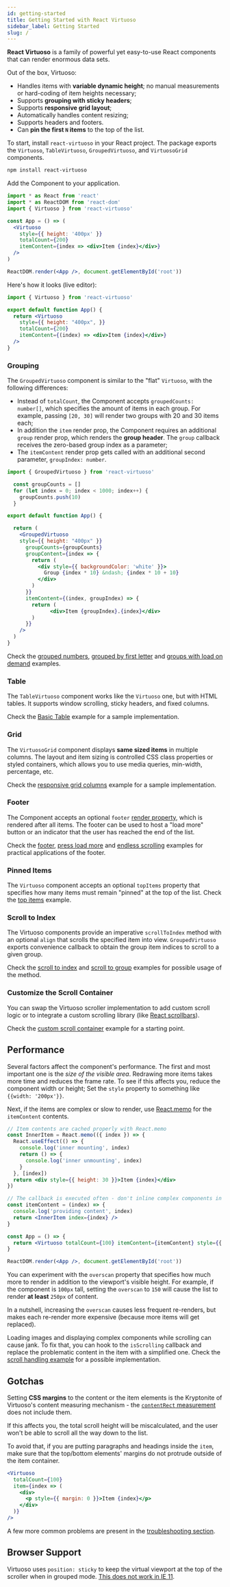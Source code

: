 ```yaml
---
id: getting-started
title: Getting Started with React Virtuoso
sidebar_label: Getting Started 
slug: /
---
```


**React Virtuoso** is a family of powerful yet easy-to-use React components that can render enormous data sets.

Out of the box, Virtuoso:

- Handles items with **variable dynamic height**; no manual measurements or hard-coding of item heights necessary;
- Supports **grouping with sticky headers**;
- Supports **responsive grid layout**;
- Automatically handles content resizing;
- Supports headers and footers.
- Can **pin the first `N` items** to the top of the list.

To start, install `react-virtuoso` in your React project. The package exports the `Virtuoso`,  `TableVirtuoso`, `GroupedVirtuoso`, and `VirtuosoGrid` components.

```bash
npm install react-virtuoso
```

Add the Component to your application. 

```jsx
import * as React from 'react'
import * as ReactDOM from 'react-dom'
import { Virtuoso } from 'react-virtuoso'

const App = () => (
  <Virtuoso
    style={{ height: '400px' }}
    totalCount={200}
    itemContent={index => <div>Item {index}</div>}
  />
)

ReactDOM.render(<App />, document.getElementById('root'))
```

Here's how it looks (live editor):

```jsx live
import { Virtuoso } from 'react-virtuoso'

export default function App() {
  return <Virtuoso
    style={{ height: "400px", }}
    totalCount={200}
    itemContent={(index) => <div>Item {index}</div>}
  />
}
```

### Grouping

The `GroupedVirtuoso` component is similar to the "flat" `Virtuoso`, with the following differences:

- Instead of `totalCount`, the Component accepts `groupedCounts: number[]`, which specifies the amount of items in each group.
  For example, passing `[20, 30]` will render two groups with 20 and 30 items each;
- In addition the `item` render prop, the Component requires an additional `group` render prop,
  which renders the **group header**. The `group` callback receives the zero-based group index as a parameter;
- The `itemContent` render prop gets called with an additional second parameter, `groupIndex: number`.

```jsx live
import { GroupedVirtuoso } from 'react-virtuoso'

  const groupCounts = []
  for (let index = 0; index < 1000; index++) {
    groupCounts.push(10)
  }

export default function App() {

  return (
    <GroupedVirtuoso
    style={{ height: "400px" }}
      groupCounts={groupCounts}
      groupContent={index => {
        return (
          <div style={{ backgroundColor: 'white' }}>
            Group {index * 10} &ndash; {index * 10 + 10}
          </div>
        )
      }}
      itemContent={(index, groupIndex) => {
        return (
              <div>Item {groupIndex}.{index}</div>
        )
      }}
    />
  )
}
```

Check the
[grouped numbers](/grouped-numbers),
[grouped by first letter](/grouped-by-first-letter) and
[groups with load on demand](/grouped-with-load-on-demand)
examples.


### Table

The `TableVirtuoso` component works like the `Virtuoso` one, but with HTML tables. It supports window scrolling, sticky headers, and fixed columns.

Check the [Basic Table](/hello-table) example for a sample implementation.

### Grid

The `VirtuosoGrid` component displays **same sized items** in multiple columns.
The layout and item sizing is controlled CSS class properties or styled containers, 
which allows you to use media queries, min-width, percentage, etc.

Check the [responsive grid columns](/grid-responsive-columns) example for a sample implementation.

### Footer

The Component accepts an optional
`footer` [render property](https://reactjs.org/docs/render-props.html),
which is rendered after all items.
The footer can be used to host a "load more" button
or an indicator that the user has reached the end of the list.

Check the [footer](/footer), [press load more](/press-to-load-more) and [endless scrolling](/endless-scrolling) examples for practical applications of the footer.

### Pinned Items

The `Virtuoso` component accepts an optional `topItems` property that specifies
how many items must remain "pinned" at the top of the list. 
Check the [top items](/top-items) example.

### Scroll to Index

The Virtuoso components provide an imperative `scrollToIndex` method with an optional `align` that scrolls the specified item into view.
`GroupedVirtuoso` exports convenience callback to obtain the group item indices to scroll to a given group.

Check the
[scroll to index](/scroll-to-index) and
[scroll to group](/scroll-to-group)
examples for possible usage of the method.

### Customize the Scroll Container

You can swap the Virtuoso scroller implementation to add custom scroll logic or to integrate a custom scrolling library (like [React scrollbars](https://github.com/malte-wessel/react-custom-scrollbars)).

Check the [custom scroll container](/custom-scroll-container) example for a starting point.

## Performance 

Several factors affect the component's performance.
The first and most important one is the _size of the visible area_.
Redrawing more items takes more time and reduces the frame rate.
To see if this affects you, reduce the component width or height; 
Set the `style` property to something like `{{width: '200px'}}`.

Next, if the items are complex or slow to render, use [React.memo](https://reactjs.org/docs/react-api.html#reactmemo) for the `itemContent` contents.

```jsx
// Item contents are cached properly with React.memo
const InnerItem = React.memo(({ index }) => {
  React.useEffect(() => {
    console.log('inner mounting', index)
    return () => {
      console.log('inner unmounting', index)
    }
  }, [index])
  return <div style={{ height: 30 }}>Item {index}</div>
})

// The callback is executed often - don't inline complex components in here.
const itemContent = (index) => {
  console.log('providing content', index)
  return <InnerItem index={index} />
}

const App = () => {
  return <Virtuoso totalCount={100} itemContent={itemContent} style={{ height: 300 }} />
}

ReactDOM.render(<App />, document.getElementById('root'))
```

You can experiment with the `overscan` property that specifies
how much more to render in addition to the viewport's visible height.
For example, if the component is `100px` tall, setting the `overscan`
to `150` will cause the list to render **at least** `250px` of content.

In a nutshell, increasing the `overscan` causes less frequent re-renders,
but makes each re-render more expensive (because more items will get replaced).

Loading images and displaying complex components while scrolling can cause jank.
To fix that, you can hook to the `isScrolling` callback and replace
the problematic content in the item with a simplified one.
Check the [scroll handling example](/scroll-handling) for a possible implementation.

## Gotchas

Setting **CSS margins** to the content or the item elements is the Kryptonite of Virtuoso's content measuring mechanism - the [`contentRect` measurement](https://developer.mozilla.org/en-US/docs/Web/API/ResizeObserver) does not include them.

If this affects you, the total scroll height will be miscalculated, and the user won't be able to scroll all the way down to the list.

To avoid that, if you are putting paragraphs and headings inside the `item`, make sure that the top/bottom elements' margins do not protrude outside of the item container.

```jsx
<Virtuoso
  totalCount={100}
  item={index => (
    <div>
      <p style={{ margin: 0 }}>Item {index}</p>
    </div>
  )}
/>
```

A few more common problems are present in the [troubleshooting section](/troubleshooting).

## Browser Support

Virtuoso uses `position: sticky` to keep the virtual viewport at the top of the scroller when in grouped mode. [This does not work in IE 11](https://caniuse.com/#feat=css-sticky).
